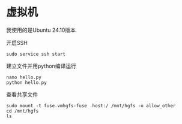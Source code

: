 # 虚拟机

我使用的是Ubuntu 24.10版本


开启SSH
```
sudo service ssh start
```

建立文件并用python编译运行
```
nano hello.py
python hello.py
```

查看共享文件
```
sudo mount -t fuse.vmhgfs-fuse .host:/ /mnt/hgfs -o allow_other
cd /mnt/hgfs
ls
```


